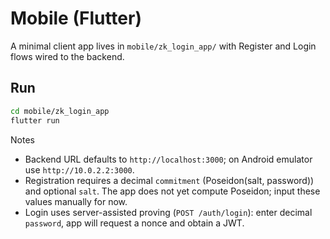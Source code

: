 # Mobile (Flutter)

A minimal client app lives in `mobile/zk_login_app/` with Register and Login flows wired to the backend.

## Run
```bash
cd mobile/zk_login_app
flutter run
```

Notes
- Backend URL defaults to `http://localhost:3000`; on Android emulator use `http://10.0.2.2:3000`.
- Registration requires a decimal `commitment` (Poseidon(salt, password)) and optional `salt`. The app does not yet compute Poseidon; input these values manually for now.
- Login uses server-assisted proving (`POST /auth/login`): enter decimal `password`, app will request a nonce and obtain a JWT.
